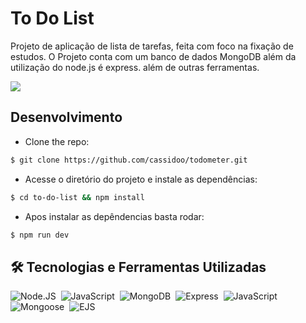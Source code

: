 
# To Do List

Projeto de aplicação de lista de tarefas, feita com foco na fixação de estudos. O Projeto conta com um banco de dados MongoDB além da utilização do node.js é express. além de outras ferramentas.<br>

<img src="https://media0.giphy.com/media/v1.Y2lkPTc5MGI3NjExMDdsMG54NXFjZWVsM3pmcm40NjJucW05NTJuMjE2NTIzeTB6NjRrbiZlcD12MV9pbnRlcm5hbF9naWZfYnlfaWQmY3Q9Zw/kBqzePfUImX3i9drKk/giphy.webp" style="text-align: center;"/>

## Desenvolvimento

- Clone the repo:

```bash
$ git clone https://github.com/cassidoo/todometer.git
```

- Acesse o diretório do projeto e instale as dependências:

```bash
$ cd to-do-list && npm install
```

- Apos instalar as depêndencias basta rodar:

```bash
$ npm run dev
```


## 🛠️ Tecnologias e Ferramentas Utilizadas


![Node.JS](https://img.shields.io/badge/-Node.JS-0D1117?style=for-the-badge&logo=node.js&labelColor=0D1117&textColor=0D1117)&nbsp;
![JavaScript](https://img.shields.io/badge/-JavaScript-0D1117?style=for-the-badge&logo=javascript&labelColor=0D1117&textColor=0D1117)&nbsp;
![MongoDB](https://img.shields.io/badge/-MongoDB-0D1117?style=for-the-badge&logo=mongodb&labelColor=0D1117&textColor=0D1117)&nbsp;
![Express](https://img.shields.io/badge/-Express-0D1117?style=for-the-badge&logo=express&labelColor=0D1117&textColor=0D1117)&nbsp;
![JavaScript](https://img.shields.io/badge/-JavaScript-0D1117?style=for-the-badge&logo=javascript&labelColor=0D1117&textColor=0D1117)&nbsp;
![Mongoose](https://img.shields.io/badge/-Mongoose-0D1117?style=for-the-badge&logo=mongoose&labelColor=0D1117&textColor=0D1117)&nbsp;
![EJS](https://img.shields.io/badge/-EJS-0D1117?style=for-the-badge&logo=ejs&labelColor=0D1117&textColor=0D1117)&nbsp;

